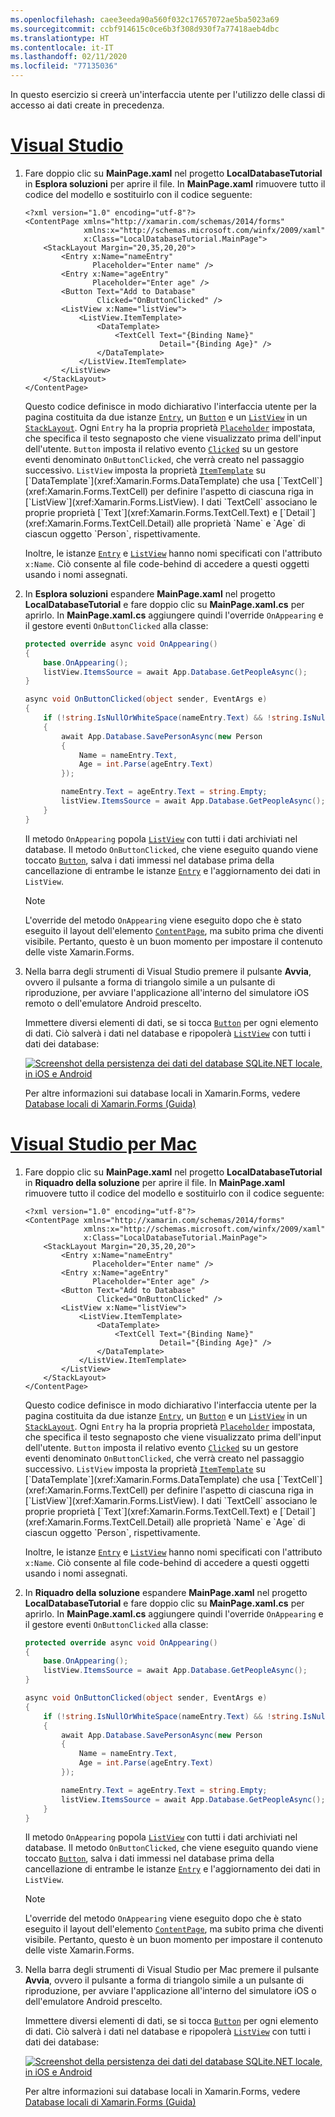 ```yaml
---
ms.openlocfilehash: caee3eeda90a560f032c17657072ae5ba5023a69
ms.sourcegitcommit: ccbf914615c0ce6b3f308d930f7a77418aeb4dbc
ms.translationtype: HT
ms.contentlocale: it-IT
ms.lasthandoff: 02/11/2020
ms.locfileid: "77135036"
---
```

In questo esercizio si creerà un'interfaccia utente per l'utilizzo delle classi di accesso ai dati create in precedenza.

# <a name="visual-studiotabvswin"></a>[Visual Studio](#tab/vswin)

1. Fare doppio clic su **MainPage.xaml** nel progetto **LocalDatabaseTutorial** in **Esplora soluzioni** per aprire il file. In **MainPage.xaml** rimuovere tutto il codice del modello e sostituirlo con il codice seguente:

    ```xaml
    <?xml version="1.0" encoding="utf-8"?>
    <ContentPage xmlns="http://xamarin.com/schemas/2014/forms"
                 xmlns:x="http://schemas.microsoft.com/winfx/2009/xaml"
                 x:Class="LocalDatabaseTutorial.MainPage">
        <StackLayout Margin="20,35,20,20">
            <Entry x:Name="nameEntry"
                   Placeholder="Enter name" />
            <Entry x:Name="ageEntry"
                   Placeholder="Enter age" />
            <Button Text="Add to Database"
                    Clicked="OnButtonClicked" />
            <ListView x:Name="listView">
                <ListView.ItemTemplate>
                    <DataTemplate>
                        <TextCell Text="{Binding Name}"
                                  Detail="{Binding Age}" />
                    </DataTemplate>
                </ListView.ItemTemplate>
            </ListView>
        </StackLayout>
    </ContentPage>
    ```

    Questo codice definisce in modo dichiarativo l'interfaccia utente per la pagina costituita da due istanze [`Entry`](xref:Xamarin.Forms.Entry), un [`Button`](xref:Xamarin.Forms.Button) e un [`ListView`](xref:Xamarin.Forms.ListView) in un [`StackLayout`](xref:Xamarin.Forms.StackLayout). Ogni `Entry` ha la propria proprietà [`Placeholder`](xref:Xamarin.Forms.InputView.Placeholder) impostata, che specifica il testo segnaposto che viene visualizzato prima dell'input dell'utente. `Button` imposta il relativo evento [`Clicked`](xref:Xamarin.Forms.Button.Clicked) su un gestore eventi denominato `OnButtonClicked`, che verrà creato nel passaggio successivo. `ListView` imposta la proprietà [`ItemTemplate`](xref:Xamarin.Forms.ItemsView`1.ItemTemplate) su [`DataTemplate`](xref:Xamarin.Forms.DataTemplate) che usa [`TextCell`](xref:Xamarin.Forms.TextCell) per definire l'aspetto di ciascuna riga in [`ListView`](xref:Xamarin.Forms.ListView). I dati `TextCell` associano le proprie proprietà [`Text`](xref:Xamarin.Forms.TextCell.Text) e [`Detail`](xref:Xamarin.Forms.TextCell.Detail) alle proprietà `Name` e `Age` di ciascun oggetto `Person`, rispettivamente.

    Inoltre, le istanze [`Entry`](xref:Xamarin.Forms.Entry) e [`ListView`](xref:Xamarin.Forms.ListView) hanno nomi specificati con l'attributo `x:Name`. Ciò consente al file code-behind di accedere a questi oggetti usando i nomi assegnati.

1. In **Esplora soluzioni** espandere **MainPage.xaml** nel progetto **LocalDatabaseTutorial** e fare doppio clic su **MainPage.xaml.cs** per aprirlo. In **MainPage.xaml.cs** aggiungere quindi l'override `OnAppearing` e il gestore eventi `OnButtonClicked` alla classe:

    ```csharp
    protected override async void OnAppearing()
    {
        base.OnAppearing();
        listView.ItemsSource = await App.Database.GetPeopleAsync();
    }

    async void OnButtonClicked(object sender, EventArgs e)
    {
        if (!string.IsNullOrWhiteSpace(nameEntry.Text) && !string.IsNullOrWhiteSpace(ageEntry.Text))
        {
            await App.Database.SavePersonAsync(new Person
            {
                Name = nameEntry.Text,
                Age = int.Parse(ageEntry.Text)
            });

            nameEntry.Text = ageEntry.Text = string.Empty;
            listView.ItemsSource = await App.Database.GetPeopleAsync();
        }
    }
    ```

    Il metodo `OnAppearing` popola [`ListView`](xref:Xamarin.Forms.ListView) con tutti i dati archiviati nel database. Il metodo `OnButtonClicked`, che viene eseguito quando viene toccato [`Button`](xref:Xamarin.Forms.Button), salva i dati immessi nel database prima della cancellazione di entrambe le istanze [`Entry`](xref:Xamarin.Forms.Entry) e l'aggiornamento dei dati in `ListView`.

    > [!NOTE]
    > L'override del metodo `OnAppearing` viene eseguito dopo che è stato eseguito il layout dell'elemento [`ContentPage`](xref:Xamarin.Forms.ContentPage), ma subito prima che diventi visibile. Pertanto, questo è un buon momento per impostare il contenuto delle viste Xamarin.Forms.

1. Nella barra degli strumenti di Visual Studio premere il pulsante **Avvia**, ovvero il pulsante a forma di triangolo simile a un pulsante di riproduzione, per avviare l'applicazione all'interno del simulatore iOS remoto o dell'emulatore Android prescelto.

    Immettere diversi elementi di dati, se si tocca [`Button`](xref:Xamarin.Forms.Button) per ogni elemento di dati. Ciò salverà i dati nel database e ripopolerà [`ListView`](xref:Xamarin.Forms.ListView) con tutti i dati dei database:

    [![Screenshot della persistenza dei dati del database SQLite.NET locale, in iOS e Android](../images/consume-data-access-classes.png "Persistenza dei dati del database locale")](../images/consume-data-access-classes-large.png#lightbox "Persistenza dei dati del database locale")

    Per altre informazioni sui database locali in Xamarin.Forms, vedere [Database locali di Xamarin.Forms (Guida)](~/xamarin-forms/data-cloud/data/databases.md)

# <a name="visual-studio-for-mactabvsmac"></a>[Visual Studio per Mac](#tab/vsmac)

1. Fare doppio clic su **MainPage.xaml** nel progetto **LocalDatabaseTutorial** in **Riquadro della soluzione** per aprire il file. In **MainPage.xaml** rimuovere tutto il codice del modello e sostituirlo con il codice seguente:

    ```xaml
    <?xml version="1.0" encoding="utf-8"?>
    <ContentPage xmlns="http://xamarin.com/schemas/2014/forms"
                 xmlns:x="http://schemas.microsoft.com/winfx/2009/xaml"
                 x:Class="LocalDatabaseTutorial.MainPage">
        <StackLayout Margin="20,35,20,20">
            <Entry x:Name="nameEntry"
                   Placeholder="Enter name" />
            <Entry x:Name="ageEntry"
                   Placeholder="Enter age" />
            <Button Text="Add to Database"
                    Clicked="OnButtonClicked" />
            <ListView x:Name="listView">
                <ListView.ItemTemplate>
                    <DataTemplate>
                        <TextCell Text="{Binding Name}"
                                  Detail="{Binding Age}" />
                    </DataTemplate>
                </ListView.ItemTemplate>
            </ListView>
        </StackLayout>
    </ContentPage>
    ```

    Questo codice definisce in modo dichiarativo l'interfaccia utente per la pagina costituita da due istanze [`Entry`](xref:Xamarin.Forms.Entry), un [`Button`](xref:Xamarin.Forms.Button) e un [`ListView`](xref:Xamarin.Forms.ListView) in un [`StackLayout`](xref:Xamarin.Forms.StackLayout). Ogni `Entry` ha la propria proprietà [`Placeholder`](xref:Xamarin.Forms.InputView.Placeholder) impostata, che specifica il testo segnaposto che viene visualizzato prima dell'input dell'utente. `Button` imposta il relativo evento [`Clicked`](xref:Xamarin.Forms.Button.Clicked) su un gestore eventi denominato `OnButtonClicked`, che verrà creato nel passaggio successivo. `ListView` imposta la proprietà [`ItemTemplate`](xref:Xamarin.Forms.ItemsView`1.ItemTemplate) su [`DataTemplate`](xref:Xamarin.Forms.DataTemplate) che usa [`TextCell`](xref:Xamarin.Forms.TextCell) per definire l'aspetto di ciascuna riga in [`ListView`](xref:Xamarin.Forms.ListView). I dati `TextCell` associano le proprie proprietà [`Text`](xref:Xamarin.Forms.TextCell.Text) e [`Detail`](xref:Xamarin.Forms.TextCell.Detail) alle proprietà `Name` e `Age` di ciascun oggetto `Person`, rispettivamente.

    Inoltre, le istanze [`Entry`](xref:Xamarin.Forms.Entry) e [`ListView`](xref:Xamarin.Forms.ListView) hanno nomi specificati con l'attributo `x:Name`. Ciò consente al file code-behind di accedere a questi oggetti usando i nomi assegnati.

1. In **Riquadro della soluzione** espandere **MainPage.xaml** nel progetto **LocalDatabaseTutorial** e fare doppio clic su **MainPage.xaml.cs** per aprirlo. In **MainPage.xaml.cs** aggiungere quindi l'override `OnAppearing` e il gestore eventi `OnButtonClicked` alla classe:

    ```csharp
    protected override async void OnAppearing()
    {
        base.OnAppearing();
        listView.ItemsSource = await App.Database.GetPeopleAsync();
    }

    async void OnButtonClicked(object sender, EventArgs e)
    {
        if (!string.IsNullOrWhiteSpace(nameEntry.Text) && !string.IsNullOrWhiteSpace(ageEntry.Text))
        {
            await App.Database.SavePersonAsync(new Person
            {
                Name = nameEntry.Text,
                Age = int.Parse(ageEntry.Text)
            });

            nameEntry.Text = ageEntry.Text = string.Empty;
            listView.ItemsSource = await App.Database.GetPeopleAsync();
        }
    }
    ```

    Il metodo `OnAppearing` popola [`ListView`](xref:Xamarin.Forms.ListView) con tutti i dati archiviati nel database. Il metodo `OnButtonClicked`, che viene eseguito quando viene toccato [`Button`](xref:Xamarin.Forms.Button), salva i dati immessi nel database prima della cancellazione di entrambe le istanze [`Entry`](xref:Xamarin.Forms.Entry) e l'aggiornamento dei dati in `ListView`.

    > [!NOTE]
    > L'override del metodo `OnAppearing` viene eseguito dopo che è stato eseguito il layout dell'elemento [`ContentPage`](xref:Xamarin.Forms.ContentPage), ma subito prima che diventi visibile. Pertanto, questo è un buon momento per impostare il contenuto delle viste Xamarin.Forms.

1. Nella barra degli strumenti di Visual Studio per Mac premere il pulsante **Avvia**, ovvero il pulsante a forma di triangolo simile a un pulsante di riproduzione, per avviare l'applicazione all'interno del simulatore iOS o dell'emulatore Android prescelto.

    Immettere diversi elementi di dati, se si tocca [`Button`](xref:Xamarin.Forms.Button) per ogni elemento di dati. Ciò salverà i dati nel database e ripopolerà [`ListView`](xref:Xamarin.Forms.ListView) con tutti i dati dei database:

    [![Screenshot della persistenza dei dati del database SQLite.NET locale, in iOS e Android](../images/consume-data-access-classes.png "Persistenza dei dati del database locale")](../images/consume-data-access-classes-large.png#lightbox "Persistenza dei dati del database locale")

    Per altre informazioni sui database locali in Xamarin.Forms, vedere [Database locali di Xamarin.Forms (Guida)](~/xamarin-forms/data-cloud/data/databases.md)
